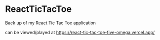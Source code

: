 # ReactTicTacToe

Back up of my React Tic Tac Toe application 

can be viewed/played at https://react-tic-tac-toe-five-omega.vercel.app/
